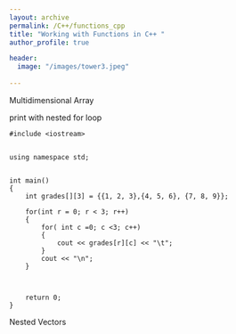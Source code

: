 ```yaml
---
layout: archive
permalink: /C++/functions_cpp
title: "Working with Functions in C++ "
author_profile: true

header:
  image: "/images/tower3.jpeg"
  
---
```





Multidimensional Array

print with nested for loop


    #include <iostream>


    using namespace std;


    int main()
    {
        int grades[][3] = {{1, 2, 3},{4, 5, 6}, {7, 8, 9}};

        for(int r = 0; r < 3; r++)
        {
            for( int c =0; c <3; c++)
            {
                cout << grades[r][c] << "\t";
            }
            cout << "\n";
        }

        
        
        return 0;
    }




Nested Vectors

